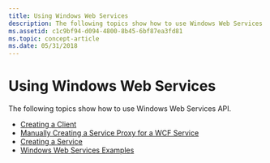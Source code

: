 ```yaml
---
title: Using Windows Web Services
description: The following topics show how to use Windows Web Services API.
ms.assetid: c1c9bf94-d094-4800-8b45-6bf87ea3fd81
ms.topic: concept-article
ms.date: 05/31/2018
---
```


# Using Windows Web Services

The following topics show how to use Windows Web Services API.

-   [Creating a Client](creating-a-client.md)
-   [Manually Creating a Service Proxy for a WCF Service](manually-creating-a-service-proxy-for-a-wcf-service.md)
-   [Creating a Service](creating-a-service.md)
-   [Windows Web Services Examples](windows-web-services-examples.md)

 

 




